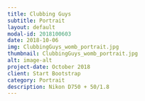 ```yaml
---
title: Clubbing Guys
subtitle: Portrait
layout: default
modal-id: 2018100603
date: 2018-10-06
img: ClubbingGuys_womb_portrait.jpg
thumbnail: ClubbingGuys_womb_portrait.jpg
alt: image-alt
project-date: October 2018
client: Start Bootstrap
category: Portrait
description: Nikon D750 + 50/1.8
---
```

